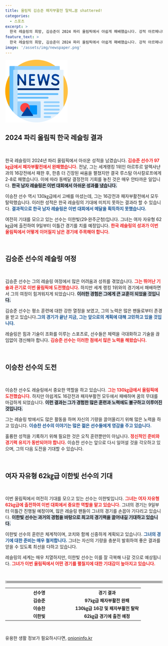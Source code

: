 ```yaml
---
title: 올림픽 김승준 패자부활전 탈락…꿈 shattered!
categories:
  - 스포츠
excerpt: >
  한국 레슬링의 희망, 김승준이 2024 파리 올림픽에서 아쉽게 패배했습니다. 강적 아르메니아의 세계 1위와의 대결에서 고전을 면치 못한 김승준은 동메달 결정전 진출에 실패하며 남자 레슬링의 꿈도 사라졌습니다.
feature_text: >
  한국 레슬링의 희망, 김승준이 2024 파리 올림픽에서 아쉽게 패배했습니다. 강적 아르메니아의 세계 1위와의 대결에서 고전을 면치 못한 김승준은 동메달 결정전 진출에 실패하며 남자 레슬링의 꿈도 사라졌습니다.
image: '/assets/img/newspaper.png'
---
```


<p><img src="/assets/img/newspaper.png" alt="kimp 속보" /></p>

<h2 data-ke-size="size26">2024 파리 올림픽 한국 레슬링 결과</h2>

<p data-ke-size="size16">&nbsp;</p>

<p>한국 레슬링이 2024년 파리 올림픽에서 아쉬운 성적을 남겼습니다. <b><span style="color: #ee2323;">김승준 선수가 97㎏급에서 패자부활전에서 완패했습니다.</span></b> 전날, 그는 세계랭킹 1위인 아르투르 알렉사냔과의 16강전에서 패한 후, 한층 더 긴장된 싸움을 펼쳤지만 결국 루스탐 아사칼로프에게 2-8로 패했습니다. 이에 따라 동메달 결정전의 기회를 놓친 것은 매우 안타까운 일입니다. <b><span style="background-color: #21538527;">한국 남자 레슬링은 이번 대회에서 아쉬운 성과를 냈습니다.</span></b></p>

<p>이승찬 선수 역시 130㎏급에서 고배를 마셨는데, 그는 16강전과 패자부활전에서 모두 탈락했습니다. 이러한 성적은 한국 레슬링의 기대에 미치지 못하는 결과라 할 수 있습니다. <b><span style="color: #1a5490;">결과적으로 한국 남자 레슬링은 이번 대회에서 메달을 획득하지 못했습니다.</span></b></p>

<p>여전히 기대를 모으고 있는 선수는 이한빛(29·완주군청)입니다. 그녀는 여자 자유형 62㎏급에 출전하여 9일부터 이틀간 경기를 치를 예정입니다. <b><span style="color: #ee2323;">한국 레슬링의 성과가 이번 올림픽에서 어떻게 이어질지 남은 경기에 주목해야 합니다.</span></b></p>

<p data-ke-size="size16">&nbsp;</p>

<h2 data-ke-size="size26">김승준 선수의 레슬링 여정</h2>

<p data-ke-size="size16">&nbsp;</p>

<p>김승준 선수는 그의 레슬링 여정에서 많은 어려움과 성취를 겪었습니다. <b><span style="color: #ee2323;">그는 뛰어난 기술과 끈기로 이번 올림픽에 도전했습니다.</span></b> 하지만 세계 랭킹 1위와의 경기에서 패배하면서 그의 여정이 힘겨워지게 되었습니다. <b><span style="background-color: #21538527;">이러한 경험은 그에게 큰 교훈이 되었을 것입니다.</span></b></p>

<p>김승준 선수는 평소 훈련에 대한 강한 열정을 보였고, 그의 노력은 많은 팬들로부터 존경을 받고 있습니다.<b><span style="color: #1a5490;">그의 경기가 끝난 지금, 그는 앞으로의 계획에 대해 고민하고 있을 것입니다.</span></b></p>

<p>레슬링은 힘과 기술이 조화를 이루는 스포츠로, 선수들은 체력을 극대화하고 기술을 끊임없이 갱신해야 합니다. <b><span style="color: #ee2323;">김승준 선수는 이러한 점에서 많은 노력을 해왔습니다.</span></b></p>

<p data-ke-size="size16">&nbsp;</p>

<h2 data-ke-size="size26"> 이승찬 선수의 도전</h2>

<p data-ke-size="size16">&nbsp;</p>

<p>이승찬 선수도 레슬링에서 중요한 역할을 하고 있습니다. <b><span style="color: #ee2323;">그는 130㎏급에서 올림픽에 도전했습니다.</span></b> 하지만 아쉽게도 16강전과 패자부활전 모두에서 패배하며 꿈의 무대를 마감하게 되었습니다. <b><span style="background-color: #21538527;">이런 결과는 그가 경험한 많은 훈련과 노력에도 불구하고 이루어진 것입니다.</span></b></p>

<p>그는 레슬링 밖에서도 많은 활동을 하며 자신의 기량을 끌어올리기 위해 많은 노력을 하고 있습니다. <b><span style="color: #1a5490;">이승찬 선수의 이야기는 많은 젊은 선수들에게 영감을 주고 있습니다.</span></b></p>

<p>훌륭한 성적을 기록하기 위해 필요한 것은 오직 훈련뿐만이 아닙니다. <b><span style="color: #ee2323;">정신적인 준비와 경기력 유지가 동반되어야 합니다.</span></b> 이승찬 선수는 앞으로 다시 일어설 것을 각오하고 있으며, 그의 다음 도전을 기대할 수 있습니다.</p>

<p data-ke-size="size16">&nbsp;</p>

<h2 data-ke-size="size26">여자 자유형 62㎏급 이한빛 선수의 기대</h2>

<p data-ke-size="size16">&nbsp;</p>

<p>이번 올림픽에서 여전히 기대를 모으고 있는 선수는 이한빛입니다. <b><span style="color: #ee2323;">그녀는 여자 자유형 62㎏급에 출전하여 이번 대회에서 중요한 역할을 맡고 있습니다.</span></b> 그녀의 경기는 9일부터 이틀간 진행될 예정이며, 많은 레슬링 팬들이 그녀의 경기를 손꼽아 기다리고 있습니다. <b><span style="background-color: #21538527;">이한빛 선수는 과거의 경험을 바탕으로 최고의 경기력을 끌어내길 기대하고 있습니다.</span></b></p>

<p>이한빛 선수의 훈련은 체계적이며, 코치와 함께 신중하게 계획되고 있습니다. <b><span style="color: #1a5490;">그녀의 경기에 대한 준비는 매우 철저합니다.</span></b> 그녀는 자신의 기량을 충분히 발휘하여 좋은 결과를 얻을 수 있도록 최선을 다하고 있습니다.</p>

<p>레슬링의 세계는 매우 치열하지만, 이한빛 선수는 이를 잘 극복해 나갈 것으로 예상됩니다. <b><span style="color: #ee2323;">그녀가 이번 올림픽에서 어떤 경기를 펼칠지에 대한 기대감이 높아지고 있습니다.</span></b></p>

<p data-ke-size="size16">&nbsp;</p>

<hr style="border:4px solid #c9c9c9; margin:5px 0;"/>

<table style="border-collapse: collapse; width: 100%;">
    <tr>
        <th style="text-align: center; width: 50%;"><b>선수명</b></th>
        <th style="text-align: center; width: 50%;"><b>경기 결과</b></th>
    </tr>
    <tr>
        <td style="text-align: center; height: 17px;"><b>김승준</b></td>
        <td style="text-align: center; height: 17px;"><b>97㎏급 패자부활전 완패</b></td>
    </tr>
    <tr>
        <td style="text-align: center; height: 17px;"><b>이승찬</b></td>
        <td style="text-align: center; height: 17px;"><b>130㎏급 16강 및 패자부활전 탈락</b></td>
    </tr>
    <tr>
        <td style="text-align: center; height: 17px;"><b>이한빛</b></td>
        <td style="text-align: center; height: 17px;"><b>62㎏급 경기에 출전 예정</b></td>
    </tr>
</table>

<p data-ke-size="size16">&nbsp;</p>
유용한 생활 정보가 필요하시다면, <a href="https://onioninfo.kr" rel="dofollow">onioninfo.kr</a>



